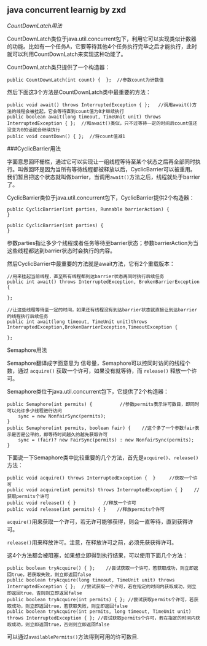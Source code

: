 java concurrent learnig
by zxd
----

*CountDownLatch用法*

CountDownLatch类位于java.util.concurrent包下，利用它可以实现类似计数器的功能。比如有一个任务A，它要等待其他4个任务执行完毕之后才能执行，此时就可以利用CountDownLatch来实现这种功能了。

CountDownLatch类只提供了一个构造器：
````
public CountDownLatch(int count) {  };  //参数count为计数值
````
然后下面这3个方法是CountDownLatch类中最重要的方法：
````
public void await() throws InterruptedException { };   //调用await()方法的线程会被挂起，它会等待直到count值为0才继续执行
public boolean await(long timeout, TimeUnit unit) throws InterruptedException { };  //和await()类似，只不过等待一定的时间后count值还没变为0的话就会继续执行
public void countDown() { };  //将count值减1
````

###CyclicBarrier用法

字面意思回环栅栏，通过它可以实现让一组线程等待至某个状态之后再全部同时执行。叫做回环是因为当所有等待线程都被释放以后，CyclicBarrier可以被重用。我们暂且把这个状态就叫做barrier，当调用`await()`方法之后，线程就处于barrier了。

CyclicBarrier类位于java.util.concurrent包下，CyclicBarrier提供2个构造器：
````
public CyclicBarrier(int parties, Runnable barrierAction) {
}
 
public CyclicBarrier(int parties) {
}
````
参数parties指让多少个线程或者任务等待至barrier状态；参数barrierAction为当这些线程都达到barrier状态时会执行的内容。

然后CyclicBarrier中最重要的方法就是await方法，它有2个重载版本：
````
//用来挂起当前线程，直至所有线程都到达barrier状态再同时执行后续任务
public int await() throws InterruptedException, BrokenBarrierException {  

};

//让这些线程等待至一定的时间，如果还有线程没有到达barrier状态就直接让到达barrier的线程执行后续任务
public int await(long timeout, TimeUnit unit)throws InterruptedException,BrokenBarrierException,TimeoutException { 

};
````

Semaphore用法

Semaphore翻译成字面意思为 信号量，Semaphore可以控同时访问的线程个数，通过 `acquire()` 获取一个许可，如果没有就等待，而 `release()` 释放一个许可。

Semaphore类位于java.util.concurrent包下，它提供了2个构造器：
````
public Semaphore(int permits) {          //参数permits表示许可数目，即同时可以允许多少线程进行访问
    sync = new NonfairSync(permits);
}
public Semaphore(int permits, boolean fair) {    //这个多了一个参数fair表示是否是公平的，即等待时间越久的越先获取许可
    sync = (fair)? new FairSync(permits) : new NonfairSync(permits);
}
````
下面说一下Semaphore类中比较重要的几个方法，首先是`acquire()`、`release()`方法：
````
public void acquire() throws InterruptedException {  }     //获取一个许可
public void acquire(int permits) throws InterruptedException { }    //获取permits个许可
public void release() { }          //释放一个许可
public void release(int permits) { }    //释放permits个许可
````
`acquire()`用来获取一个许可，若无许可能够获得，则会一直等待，直到获得许可。

`release()`用来释放许可。注意，在释放许可之前，必须先获获得许可。

这4个方法都会被阻塞，如果想立即得到执行结果，可以使用下面几个方法：
````
public boolean tryAcquire() { };    //尝试获取一个许可，若获取成功，则立即返回true，若获取失败，则立即返回false
public boolean tryAcquire(long timeout, TimeUnit unit) throws InterruptedException { };  //尝试获取一个许可，若在指定的时间内获取成功，则立即返回true，否则则立即返回false
public boolean tryAcquire(int permits) { }; //尝试获取permits个许可，若获取成功，则立即返回true，若获取失败，则立即返回false
public boolean tryAcquire(int permits, long timeout, TimeUnit unit) throws InterruptedException { }; //尝试获取permits个许可，若在指定的时间内获取成功，则立即返回true，否则则立即返回false
````
可以通过`availablePermits()`方法得到可用的许可数目.